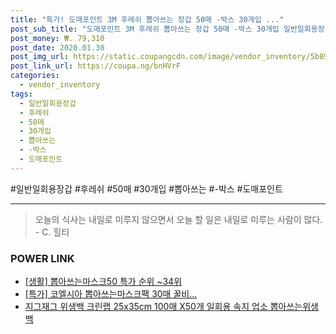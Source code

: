 ```yaml
--- 
title: "특가! 도매포인트 3M 후레쉬 뽑아쓰는 장갑 50매 -박스 30개입 ..." 
post_sub_title: "도매포인트 3M 후레쉬 뽑아쓰는 장갑 50매 -박스 30개입 일반일회용장갑, 1" 
post_money: ₩. 79,310 
post_date: 2020.01.30 
post_img_url: https://static.coupangcdn.com/image/vendor_inventory/5b89/82f520f95d57d387615ca5fe4c78403264703f9e1f1b69f6bbae88a3b86f.jpg 
post_link_url: https://coupa.ng/bnHVrF 
categories: 
  - vendor_inventory 
tags: 
  - 일반일회용장갑 
  - 후레쉬 
  - 50매 
  - 30개입 
  - 뽑아쓰는 
  - -박스 
  - 도매포인트 
--- 
```

  #일반일회용장갑 #후레쉬 #50매 #30개입 #뽑아쓰는 #-박스 #도매포인트 
<hr> 

> 오늘의 식사는 내일로 미루지 않으면서 오늘 할 일은 내일로 미루는 사람이 많다. - C. 힐티 


### POWER LINK

* <a href="https://blog.naver.com/sakai111/221790426257" target="_blank"> [생활] 뽑아쓰는마스크50 특가 순위 ~34위</a>
* <a href="https://blog.naver.com/an0733/221790434729" target="_blank">[특가] 코엘시아 뽑아쓰는마스크팩 30매 꿀비...</a>
* <a href="https://blog.naver.com/fasyy4321/221791266598" target="_blank">지그재그 위생백 크린랩 25x35cm 100매 X50개 일회용 속지 업소 뽑아쓰는위생백</a>
